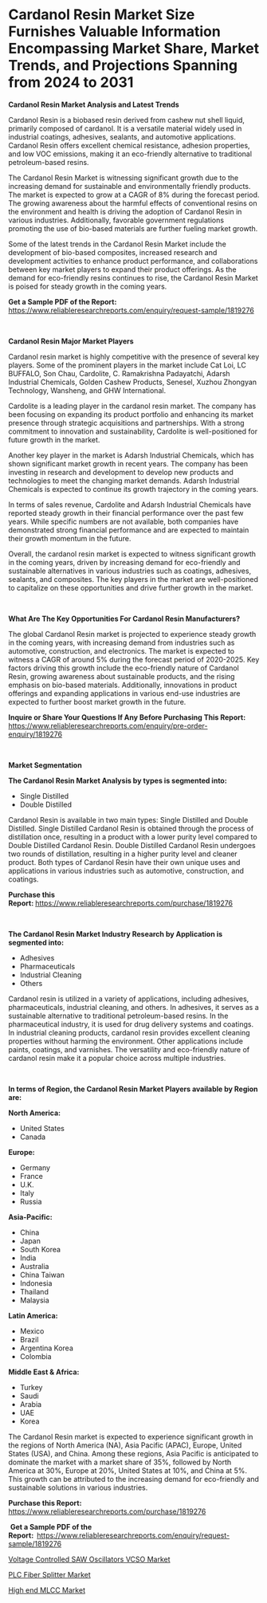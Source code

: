 <p><h1>Cardanol Resin Market Size Furnishes Valuable Information Encompassing Market Share, Market Trends, and Projections Spanning from 2024 to 2031</h1></p><p><strong>Cardanol Resin Market Analysis and Latest Trends</strong></p>
<p><p>Cardanol Resin is a biobased resin derived from cashew nut shell liquid, primarily composed of cardanol. It is a versatile material widely used in industrial coatings, adhesives, sealants, and automotive applications. Cardanol Resin offers excellent chemical resistance, adhesion properties, and low VOC emissions, making it an eco-friendly alternative to traditional petroleum-based resins.</p><p>The Cardanol Resin Market is witnessing significant growth due to the increasing demand for sustainable and environmentally friendly products. The market is expected to grow at a CAGR of 8% during the forecast period. The growing awareness about the harmful effects of conventional resins on the environment and health is driving the adoption of Cardanol Resin in various industries. Additionally, favorable government regulations promoting the use of bio-based materials are further fueling market growth.</p><p>Some of the latest trends in the Cardanol Resin Market include the development of bio-based composites, increased research and development activities to enhance product performance, and collaborations between key market players to expand their product offerings. As the demand for eco-friendly resins continues to rise, the Cardanol Resin Market is poised for steady growth in the coming years.</p></p>
<p><strong>Get a Sample PDF of the Report:&nbsp;</strong> <a href="https://www.reliableresearchreports.com/enquiry/request-sample/1819276">https://www.reliableresearchreports.com/enquiry/request-sample/1819276</a></p>
<p>&nbsp;</p>
<p><strong>Cardanol Resin Major Market Players</strong></p>
<p><p>Cardanol resin market is highly competitive with the presence of several key players. Some of the prominent players in the market include Cat Loi, LC BUFFALO, Son Chau, Cardolite, C. Ramakrishna Padayatchi, Adarsh Industrial Chemicals, Golden Cashew Products, Senesel, Xuzhou Zhongyan Technology, Wansheng, and GHW International.</p><p>Cardolite is a leading player in the cardanol resin market. The company has been focusing on expanding its product portfolio and enhancing its market presence through strategic acquisitions and partnerships. With a strong commitment to innovation and sustainability, Cardolite is well-positioned for future growth in the market.</p><p>Another key player in the market is Adarsh Industrial Chemicals, which has shown significant market growth in recent years. The company has been investing in research and development to develop new products and technologies to meet the changing market demands. Adarsh Industrial Chemicals is expected to continue its growth trajectory in the coming years.</p><p>In terms of sales revenue, Cardolite and Adarsh Industrial Chemicals have reported steady growth in their financial performance over the past few years. While specific numbers are not available, both companies have demonstrated strong financial performance and are expected to maintain their growth momentum in the future.</p><p>Overall, the cardanol resin market is expected to witness significant growth in the coming years, driven by increasing demand for eco-friendly and sustainable alternatives in various industries such as coatings, adhesives, sealants, and composites. The key players in the market are well-positioned to capitalize on these opportunities and drive further growth in the market.</p></p>
<p>&nbsp;</p>
<p><strong>What Are The Key Opportunities For Cardanol Resin Manufacturers?</strong></p>
<p><p>The global Cardanol Resin market is projected to experience steady growth in the coming years, with increasing demand from industries such as automotive, construction, and electronics. The market is expected to witness a CAGR of around 5% during the forecast period of 2020-2025. Key factors driving this growth include the eco-friendly nature of Cardanol Resin, growing awareness about sustainable products, and the rising emphasis on bio-based materials. Additionally, innovations in product offerings and expanding applications in various end-use industries are expected to further boost market growth in the future.</p></p>
<p><strong>Inquire or Share Your Questions If Any Before Purchasing This Report:</strong> <a href="https://www.reliableresearchreports.com/enquiry/pre-order-enquiry/1819276">https://www.reliableresearchreports.com/enquiry/pre-order-enquiry/1819276</a></p>
<p>&nbsp;</p>
<p><strong>Market Segmentation</strong></p>
<p><strong>The Cardanol Resin Market Analysis by types is segmented into:</strong></p>
<p><ul><li>Single Distilled</li><li>Double Distilled</li></ul></p>
<p><p>Cardanol Resin is available in two main types: Single Distilled and Double Distilled. Single Distilled Cardanol Resin is obtained through the process of distillation once, resulting in a product with a lower purity level compared to Double Distilled Cardanol Resin. Double Distilled Cardanol Resin undergoes two rounds of distillation, resulting in a higher purity level and cleaner product. Both types of Cardanol Resin have their own unique uses and applications in various industries such as automotive, construction, and coatings.</p></p>
<p><strong>Purchase this Report:&nbsp;</strong><a href="https://www.reliableresearchreports.com/purchase/1819276">https://www.reliableresearchreports.com/purchase/1819276</a></p>
<p>&nbsp;</p>
<p><strong>The Cardanol Resin Market Industry Research by Application is segmented into:</strong></p>
<p><ul><li>Adhesives</li><li>Pharmaceuticals</li><li>Industrial Cleaning</li><li>Others</li></ul></p>
<p><p>Cardanol resin is utilized in a variety of applications, including adhesives, pharmaceuticals, industrial cleaning, and others. In adhesives, it serves as a sustainable alternative to traditional petroleum-based resins. In the pharmaceutical industry, it is used for drug delivery systems and coatings. In industrial cleaning products, cardanol resin provides excellent cleaning properties without harming the environment. Other applications include paints, coatings, and varnishes. The versatility and eco-friendly nature of cardanol resin make it a popular choice across multiple industries.</p></p>
<p>&nbsp;</p>
<p><strong>In terms of Region, the Cardanol Resin Market Players available by Region are:</strong></p>
<p>
    <p> <strong> North America: </strong>
        <ul>
            <li>United States</li>
            <li>Canada</li>
        </ul>
        </p> 
    <p> <strong> Europe: </strong>
        <ul>
            <li>Germany</li>
            <li>France</li>
            <li>U.K.</li>
            <li>Italy</li>
            <li>Russia</li>
        </ul>
        </p> 
    <p> <strong> Asia-Pacific: </strong>
        <ul>
            <li>China</li>
            <li>Japan</li>
            <li>South Korea</li>
            <li>India</li>
            <li>Australia</li>
            <li>China Taiwan</li>
            <li>Indonesia</li>
            <li>Thailand</li>
            <li>Malaysia</li>
        </ul>
        </p> 
    <p> <strong> Latin America: </strong>
        <ul>
            <li>Mexico</li>
            <li>Brazil</li>
            <li>Argentina Korea</li>
            <li>Colombia</li>
        </ul>
        </p> 
    <p> <strong> Middle East & Africa: </strong>
        <ul>
            <li>Turkey</li>
            <li>Saudi</li>
            <li>Arabia</li>
            <li>UAE</li>
            <li>Korea</li>
        </ul>
    </p>
    </p>
<p><p>The Cardanol Resin market is expected to experience significant growth in the regions of North America (NA), Asia Pacific (APAC), Europe, United States (USA), and China. Among these regions, Asia Pacific is anticipated to dominate the market with a market share of 35%, followed by North America at 30%, Europe at 20%, United States at 10%, and China at 5%. This growth can be attributed to the increasing demand for eco-friendly and sustainable solutions in various industries.</p></p>
<p><strong>Purchase this Report: </strong><a href="https://www.reliableresearchreports.com/purchase/1819276">https://www.reliableresearchreports.com/purchase/1819276</a></p>
<p>&nbsp;<strong>Get a Sample PDF of the Report:&nbsp;&nbsp;</strong><a href="https://www.reliableresearchreports.com/enquiry/request-sample/1819276">https://www.reliableresearchreports.com/enquiry/request-sample/1819276</a></p>
<p><strong></strong></p>
<p><p><a href="https://view.publitas.com/reportprime-1/voltage-controlled-saw-oscillators-vcso-market-size-2023-2030-global-industrial-analysis-key-geographical-regions-market-share-top-key-players-product-types-and-forecast-research-report/">Voltage Controlled SAW Oscillators VCSO Market</a></p><p><a href="https://view.publitas.com/reportprime-1/plc-fiber-splitter-market-research-report-provides-critical-insights-that-can-help-shape-business-development-and-investment-strategies/">PLC Fiber Splitter Market</a></p><p><a href="https://view.publitas.com/reportprime-1/high-end-mlcc-market-insights-market-players-and-forecast-till-2030/">High end MLCC Market</a></p></p>